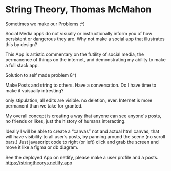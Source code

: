 # String Theory, Thomas McMahon

Sometimes we make our Problems ;^)

Social Media apps do not visually or instructionally inform you of how persistent or dangerous they are. Why not make a social app that illustrates this by design?

This App is artistic commentary on the futility of social media, the permanence of things on the internet, and demonstrating my ability to make a full stack app. 

Solution to self made problem 8^)

Make Posts and string to others. Have a conversation. Do I have time to make it vuisually intresting?

only stipulation, all edits are visible. no deletion, ever. Internet is more permanent than we take for granted. 

My overall concept is creating a way that anyone can see anyone's posts, no friends or likes, just the history of humans interacting. 

Ideally I will be able to create a “canvas” not and actual html canvas, that will have visibility to all user’s posts, by panning around the scene (no scroll bars.)  Just javascript code to right (or left) click and grab the screen and move it like a figma or db diagram. 

See the deployed App on netlify, please make a user profile and a posts. 
https://stringtheorys.netlify.app
